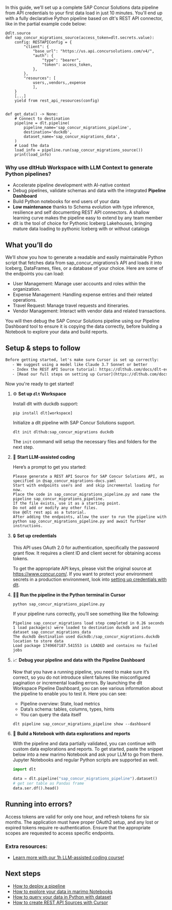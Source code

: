 In this guide, we'll set up a complete SAP Concur Solutions data pipeline from API credentials to your first data load in just 10 minutes. You'll end up with a fully declarative Python pipeline based on dlt's REST API connector, like in the partial example code below:

```python-outcome
@dlt.source
def sap_concur_migrations_source(access_token=dlt.secrets.value):
    config: RESTAPIConfig = {
        "client": {
            "base_url": "https://us.api.concursolutions.com/v4/",
            "auth": {
                "type": "bearer",
                "token": access_token,
            },
        },
        "resources": [
            users,,vendors,,expense
            ],
    }
    [...]
    yield from rest_api_resources(config)


def get_data() -> None:
    # Connect to destination
    pipeline = dlt.pipeline(
        pipeline_name='sap_concur_migrations_pipeline',
        destination='duckdb',
        dataset_name='sap_concur_migrations_data', 
    )
    # Load the data
    load_info = pipeline.run(sap_concur_migrations_source())
    print(load_info) 
```

### Why use dltHub Workspace with LLM Context to generate Python pipelines?

- Accelerate pipeline development with AI-native context
- Debug pipelines, validate schemas and data with the integrated **Pipeline Dashboard**
- Build Python notebooks for end users of your data
- **Low maintenance** thanks to Schema evolution with type inference, resilience and self documenting REST API connectors. A shallow learning curve makes the pipeline easy to extend by any team member
- dlt is the tool of choice for Pythonic Iceberg Lakehouses, bringing mature data loading to pythonic Iceberg with or without catalogs

## What you’ll do

We’ll show you how to generate a readable and easily maintainable Python script that fetches data from sap_concur_migrations’s API and loads it into Iceberg, DataFrames, files, or a database of your choice. Here are some of the endpoints you can load:

- User Management: Manage user accounts and roles within the organization.
- Expense Management: Handling expense entries and their related operations.
- Travel Request: Manage travel requests and itineraries.
- Vendor Management: Interact with vendor data and related transactions.

You will then debug the SAP Concur Solutions pipeline using our Pipeline Dashboard tool to ensure it is copying the data correctly, before building a Notebook to explore your data and build reports.

## Setup & steps to follow

```default
Before getting started, let's make sure Cursor is set up correctly:
   - We suggest using a model like Claude 3.7 Sonnet or better
   - Index the REST API Source tutorial: https://dlthub.com/docs/dlt-ecosystem/verified-sources/rest_api/ and add it to context as **@dlt rest api**
   - [Read our full steps on setting up Cursor](https://dlthub.com/docs/dlt-ecosystem/llm-tooling/cursor-restapi#23-configuring-cursor-with-documentation)
```

Now you're ready to get started!

1. ⚙️ **Set up `dlt` Workspace**
    
    Install dlt with duckdb support:
    ```shell
    pip install dlt[workspace]
    ```

    Initialize a dlt pipeline with SAP Concur Solutions support.
    ```shell
    dlt init dlthub:sap_concur_migrations duckdb
    ```

    The `init` command will setup the necessary files and folders for the next step.
    
2. 🤠 **Start LLM-assisted coding**
    
    Here’s a prompt to get you started:
    
    ```prompt
    Please generate a REST API Source for SAP Concur Solutions API, as specified in @sap_concur_migrations-docs.yaml 
    Start with endpoints users and  and skip incremental loading for now. 
    Place the code in sap_concur_migrations_pipeline.py and name the pipeline sap_concur_migrations_pipeline. 
    If the file exists, use it as a starting point. 
    Do not add or modify any other files. 
    Use @dlt rest api as a tutorial. 
    After adding the endpoints, allow the user to run the pipeline with python sap_concur_migrations_pipeline.py and await further instructions.
    ```

    
3. 🔒 **Set up credentials** 
    
    This API uses OAuth 2.0 for authentication, specifically the password grant flow. It requires a client ID and client secret for obtaining access tokens.
    
    To get the appropriate API keys, please visit the original source at https://www.concur.com/.
    If you want to protect your environment secrets in a production environment, look into [setting up credentials with dlt](https://dlthub.com/docs/walkthroughs/add_credentials).
    
4. 🏃‍♀️ **Run the pipeline in the Python terminal in Cursor**
    
    ```shell
    python sap_concur_migrations_pipeline.py
    ```
    
    If your pipeline runs correctly, you’ll see something like the following:
    
    ```shell
    Pipeline sap_concur_migrations load step completed in 0.26 seconds
    1 load package(s) were loaded to destination duckdb and into dataset sap_concur_migrations_data
    The duckdb destination used duckdb:/sap_concur_migrations.duckdb location to store data
    Load package 1749667187.541553 is LOADED and contains no failed jobs
    ```
    
5. 📈 **Debug your pipeline and data with the Pipeline Dashboard**

    Now that you have a running pipeline, you need to make sure it’s correct, so you do not introduce silent failures like misconfigured pagination or incremental loading errors. By launching the dlt Workspace Pipeline Dashboard, you can see various information about the pipeline to enable you to test it. Here you can see:
    - Pipeline overview: State, load metrics
    - Data’s schema: tables, columns, types, hints
    - You can query the data itself
    
    ```shell
    dlt pipeline sap_concur_migrations_pipeline show --dashboard
    ```
    
6. 🐍 **Build a Notebook with data explorations and reports**

    With the pipeline and data partially validated, you can continue with custom data explorations and reports. To get started, paste the snippet below into a new marimo Notebook and ask your LLM to go from there. Jupyter Notebooks and regular Python scripts are supported as well.

    
    ```python
    import dlt

   data = dlt.pipeline("sap_concur_migrations_pipeline").dataset()
   # get ser table as Pandas frame
   data.ser.df().head()
    ```

## Running into errors?

Access tokens are valid for only one hour, and refresh tokens for six months. The application must have proper OAuth2 setup, and any lost or expired tokens require re-authentication. Ensure that the appropriate scopes are requested to access specific endpoints.

### Extra resources:

- [Learn more with our 1h LLM-assisted coding course!](https://www.youtube.com/watch?v=GGid70rnJuM)

## Next steps

- [How to deploy a pipeline](https://dlthub.com/docs/walkthroughs/deploy-a-pipeline)
- [How to explore your data in marimo Notebooks](https://dlthub.com/docs/general-usage/dataset-access/marimo)
- [How to query your data in Python with dataset](https://dlthub.com/docs/general-usage/dataset-access/dataset)
- [How to create REST API Sources with Cursor](https://dlthub.com/docs/dlt-ecosystem/llm-tooling/cursor-restapi)